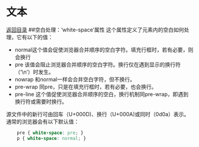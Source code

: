 # 文本
[返回目录](https://github.com/capasky/CSS21-Notes)
##空白处理：‘white-space’属性
这个属性定义了元素内的空白如何处理，它有以下的值：

* normal这个值会促使浏览器合并顺序的空白字符。填充行框时，若有必要，则会换行
* pre 该值会阻止浏览器合并顺序的空白字符。换行仅在遇到显示的换行符（‘\n’）时发生。
* nowrap 和normal一样会合并空白字符，但不换行。
* pre-wrap 同pre，只是在填充行框时，若有必要，也会换行。
* pre-line 这个值促使浏览器合并顺序的空白，换行机制同pre-wrap，即遇到换行符或需要时换行。 

源文件中的新行可由回车（U+000D)、换行（U+000A)或同时（0d0a）表示。  
通常的浏览器会有以下默认值：  
```css
	pre { white-space: pre; }
	p { white-space: normal; }
```
